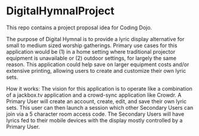 # DigitalHymnalProject
This repo contains a project proposal idea for Coding Dojo.

The purpose of Digital Hymnal is to provide a lyric display alternative for small to medium sized worship gatherings. Primary use cases for this application would be (1) in a home setting where traditional projector equipment is unavailable or (2) outdoor settings, for largely the same reason. This application could help save on larger equipment costs and/or extensive printing, allowing users to create and customize their own lyric sets.

How it works:
The vision for this application is to operate like a combination of a jackbox.tv application and a crowd-sync application like Crowdr. A Primary User will create an account, create, edit, and save their own lyric sets. This user can then launch a session which other Secondary Users can join via a 5 character room access code. The Secondary Users will have lyrics fed to their mobile devices with the display mostly controlled by a Primary User.
